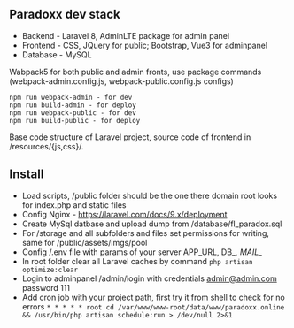 ## Paradoxx dev stack

- Backend - Laravel 8, AdminLTE package for admin panel
- Frontend - CSS, JQuery for public; Bootstrap, Vue3 for adminpanel
- Database - MySQL

Wabpack5 for both public and admin fronts, use package commands
(webpack-admin.config.js, webpack-public.config.js configs)

```
npm run webpack-admin - for dev
npm run build-admin - for deploy
npm run webpack-public - for dev
npm run build-public - for deploy
```

Base code structure of Laravel project, source code of frontend in /resources/{js,css}/.

## Install

- Load scripts, /public folder should be the one there domain root looks for index.php and static files
- Config Nginx - https://laravel.com/docs/9.x/deployment
- Create MySql datbase and upload dump from /database/fl_paradox.sql
- For /storage and all subfolders and files set permissions for writing,
same for /public/assets/imgs/pool
- Config /.env file with params of your server APP_URL, DB_*, MAIL_*
- In root folder clear all Laravel caches by command ```php artisan optimize:clear```
- Login to adminpanel /admin/login with credentials admin@admin.com password 111
- Add cron job with your project path, first try it from shell to check for no errors
```* * * * * root cd /var/www/www-root/data/www/paradoxx.online && /usr/bin/php artisan schedule:run > /dev/null 2>&1```
